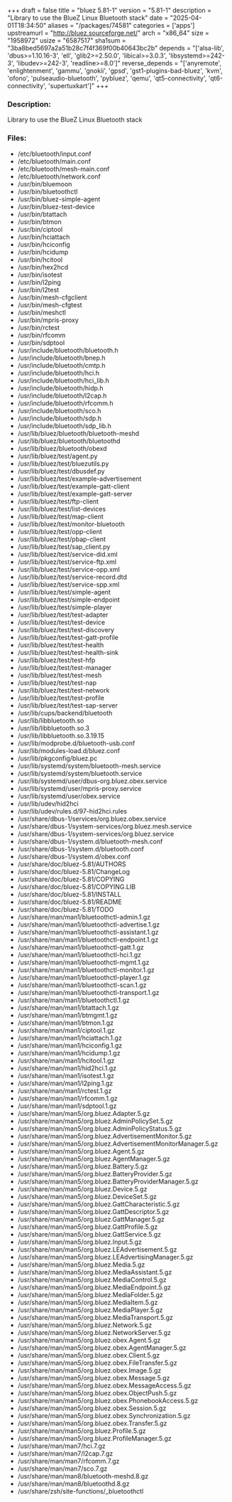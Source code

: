 +++
draft = false
title = "bluez 5.81-1"
version = "5.81-1"
description = "Library to use the BlueZ Linux Bluetooth stack"
date = "2025-04-01T18:34:50"
aliases = "/packages/74581"
categories = ['apps']
upstreamurl = "http://bluez.sourceforge.net/"
arch = "x86_64"
size = "1958972"
usize = "6587517"
sha1sum = "3ba8bed5697a2a51b28c7f4f369f00b40643bc2b"
depends = "['alsa-lib', 'dbus>=1.10.16-3', 'ell', 'glib2>=2.50.0', 'libical>=3.0.3', 'libsystemd>=242-3', 'libudev>=242-3', 'readline>=8.0']"
reverse_depends = "['anyremote', 'enlightenment', 'gammu', 'gnokii', 'gpsd', 'gst1-plugins-bad-bluez', 'kvm', 'ofono', 'pulseaudio-bluetooth', 'pybluez', 'qemu', 'qt5-connectivity', 'qt6-connectivity', 'supertuxkart']"
+++
### Description: 
Library to use the BlueZ Linux Bluetooth stack

### Files: 
* /etc/bluetooth/input.conf
* /etc/bluetooth/main.conf
* /etc/bluetooth/mesh-main.conf
* /etc/bluetooth/network.conf
* /usr/bin/bluemoon
* /usr/bin/bluetoothctl
* /usr/bin/bluez-simple-agent
* /usr/bin/bluez-test-device
* /usr/bin/btattach
* /usr/bin/btmon
* /usr/bin/ciptool
* /usr/bin/hciattach
* /usr/bin/hciconfig
* /usr/bin/hcidump
* /usr/bin/hcitool
* /usr/bin/hex2hcd
* /usr/bin/isotest
* /usr/bin/l2ping
* /usr/bin/l2test
* /usr/bin/mesh-cfgclient
* /usr/bin/mesh-cfgtest
* /usr/bin/meshctl
* /usr/bin/mpris-proxy
* /usr/bin/rctest
* /usr/bin/rfcomm
* /usr/bin/sdptool
* /usr/include/bluetooth/bluetooth.h
* /usr/include/bluetooth/bnep.h
* /usr/include/bluetooth/cmtp.h
* /usr/include/bluetooth/hci.h
* /usr/include/bluetooth/hci_lib.h
* /usr/include/bluetooth/hidp.h
* /usr/include/bluetooth/l2cap.h
* /usr/include/bluetooth/rfcomm.h
* /usr/include/bluetooth/sco.h
* /usr/include/bluetooth/sdp.h
* /usr/include/bluetooth/sdp_lib.h
* /usr/lib/bluez/bluetooth/bluetooth-meshd
* /usr/lib/bluez/bluetooth/bluetoothd
* /usr/lib/bluez/bluetooth/obexd
* /usr/lib/bluez/test/agent.py
* /usr/lib/bluez/test/bluezutils.py
* /usr/lib/bluez/test/dbusdef.py
* /usr/lib/bluez/test/example-advertisement
* /usr/lib/bluez/test/example-gatt-client
* /usr/lib/bluez/test/example-gatt-server
* /usr/lib/bluez/test/ftp-client
* /usr/lib/bluez/test/list-devices
* /usr/lib/bluez/test/map-client
* /usr/lib/bluez/test/monitor-bluetooth
* /usr/lib/bluez/test/opp-client
* /usr/lib/bluez/test/pbap-client
* /usr/lib/bluez/test/sap_client.py
* /usr/lib/bluez/test/service-did.xml
* /usr/lib/bluez/test/service-ftp.xml
* /usr/lib/bluez/test/service-opp.xml
* /usr/lib/bluez/test/service-record.dtd
* /usr/lib/bluez/test/service-spp.xml
* /usr/lib/bluez/test/simple-agent
* /usr/lib/bluez/test/simple-endpoint
* /usr/lib/bluez/test/simple-player
* /usr/lib/bluez/test/test-adapter
* /usr/lib/bluez/test/test-device
* /usr/lib/bluez/test/test-discovery
* /usr/lib/bluez/test/test-gatt-profile
* /usr/lib/bluez/test/test-health
* /usr/lib/bluez/test/test-health-sink
* /usr/lib/bluez/test/test-hfp
* /usr/lib/bluez/test/test-manager
* /usr/lib/bluez/test/test-mesh
* /usr/lib/bluez/test/test-nap
* /usr/lib/bluez/test/test-network
* /usr/lib/bluez/test/test-profile
* /usr/lib/bluez/test/test-sap-server
* /usr/lib/cups/backend/bluetooth
* /usr/lib/libbluetooth.so
* /usr/lib/libbluetooth.so.3
* /usr/lib/libbluetooth.so.3.19.15
* /usr/lib/modprobe.d/bluetooth-usb.conf
* /usr/lib/modules-load.d/bluez.conf
* /usr/lib/pkgconfig/bluez.pc
* /usr/lib/systemd/system/bluetooth-mesh.service
* /usr/lib/systemd/system/bluetooth.service
* /usr/lib/systemd/user/dbus-org.bluez.obex.service
* /usr/lib/systemd/user/mpris-proxy.service
* /usr/lib/systemd/user/obex.service
* /usr/lib/udev/hid2hci
* /usr/lib/udev/rules.d/97-hid2hci.rules
* /usr/share/dbus-1/services/org.bluez.obex.service
* /usr/share/dbus-1/system-services/org.bluez.mesh.service
* /usr/share/dbus-1/system-services/org.bluez.service
* /usr/share/dbus-1/system.d/bluetooth-mesh.conf
* /usr/share/dbus-1/system.d/bluetooth.conf
* /usr/share/dbus-1/system.d/obex.conf
* /usr/share/doc/bluez-5.81/AUTHORS
* /usr/share/doc/bluez-5.81/ChangeLog
* /usr/share/doc/bluez-5.81/COPYING
* /usr/share/doc/bluez-5.81/COPYING.LIB
* /usr/share/doc/bluez-5.81/INSTALL
* /usr/share/doc/bluez-5.81/README
* /usr/share/doc/bluez-5.81/TODO
* /usr/share/man/man1/bluetoothctl-admin.1.gz
* /usr/share/man/man1/bluetoothctl-advertise.1.gz
* /usr/share/man/man1/bluetoothctl-assistant.1.gz
* /usr/share/man/man1/bluetoothctl-endpoint.1.gz
* /usr/share/man/man1/bluetoothctl-gatt.1.gz
* /usr/share/man/man1/bluetoothctl-hci.1.gz
* /usr/share/man/man1/bluetoothctl-mgmt.1.gz
* /usr/share/man/man1/bluetoothctl-monitor.1.gz
* /usr/share/man/man1/bluetoothctl-player.1.gz
* /usr/share/man/man1/bluetoothctl-scan.1.gz
* /usr/share/man/man1/bluetoothctl-transport.1.gz
* /usr/share/man/man1/bluetoothctl.1.gz
* /usr/share/man/man1/btattach.1.gz
* /usr/share/man/man1/btmgmt.1.gz
* /usr/share/man/man1/btmon.1.gz
* /usr/share/man/man1/ciptool.1.gz
* /usr/share/man/man1/hciattach.1.gz
* /usr/share/man/man1/hciconfig.1.gz
* /usr/share/man/man1/hcidump.1.gz
* /usr/share/man/man1/hcitool.1.gz
* /usr/share/man/man1/hid2hci.1.gz
* /usr/share/man/man1/isotest.1.gz
* /usr/share/man/man1/l2ping.1.gz
* /usr/share/man/man1/rctest.1.gz
* /usr/share/man/man1/rfcomm.1.gz
* /usr/share/man/man1/sdptool.1.gz
* /usr/share/man/man5/org.bluez.Adapter.5.gz
* /usr/share/man/man5/org.bluez.AdminPolicySet.5.gz
* /usr/share/man/man5/org.bluez.AdminPolicyStatus.5.gz
* /usr/share/man/man5/org.bluez.AdvertisementMonitor.5.gz
* /usr/share/man/man5/org.bluez.AdvertisementMonitorManager.5.gz
* /usr/share/man/man5/org.bluez.Agent.5.gz
* /usr/share/man/man5/org.bluez.AgentManager.5.gz
* /usr/share/man/man5/org.bluez.Battery.5.gz
* /usr/share/man/man5/org.bluez.BatteryProvider.5.gz
* /usr/share/man/man5/org.bluez.BatteryProviderManager.5.gz
* /usr/share/man/man5/org.bluez.Device.5.gz
* /usr/share/man/man5/org.bluez.DeviceSet.5.gz
* /usr/share/man/man5/org.bluez.GattCharacteristic.5.gz
* /usr/share/man/man5/org.bluez.GattDescriptor.5.gz
* /usr/share/man/man5/org.bluez.GattManager.5.gz
* /usr/share/man/man5/org.bluez.GattProfile.5.gz
* /usr/share/man/man5/org.bluez.GattService.5.gz
* /usr/share/man/man5/org.bluez.Input.5.gz
* /usr/share/man/man5/org.bluez.LEAdvertisement.5.gz
* /usr/share/man/man5/org.bluez.LEAdvertisingManager.5.gz
* /usr/share/man/man5/org.bluez.Media.5.gz
* /usr/share/man/man5/org.bluez.MediaAssistant.5.gz
* /usr/share/man/man5/org.bluez.MediaControl.5.gz
* /usr/share/man/man5/org.bluez.MediaEndpoint.5.gz
* /usr/share/man/man5/org.bluez.MediaFolder.5.gz
* /usr/share/man/man5/org.bluez.MediaItem.5.gz
* /usr/share/man/man5/org.bluez.MediaPlayer.5.gz
* /usr/share/man/man5/org.bluez.MediaTransport.5.gz
* /usr/share/man/man5/org.bluez.Network.5.gz
* /usr/share/man/man5/org.bluez.NetworkServer.5.gz
* /usr/share/man/man5/org.bluez.obex.Agent.5.gz
* /usr/share/man/man5/org.bluez.obex.AgentManager.5.gz
* /usr/share/man/man5/org.bluez.obex.Client.5.gz
* /usr/share/man/man5/org.bluez.obex.FileTransfer.5.gz
* /usr/share/man/man5/org.bluez.obex.Image.5.gz
* /usr/share/man/man5/org.bluez.obex.Message.5.gz
* /usr/share/man/man5/org.bluez.obex.MessageAccess.5.gz
* /usr/share/man/man5/org.bluez.obex.ObjectPush.5.gz
* /usr/share/man/man5/org.bluez.obex.PhonebookAccess.5.gz
* /usr/share/man/man5/org.bluez.obex.Session.5.gz
* /usr/share/man/man5/org.bluez.obex.Synchronization.5.gz
* /usr/share/man/man5/org.bluez.obex.Transfer.5.gz
* /usr/share/man/man5/org.bluez.Profile.5.gz
* /usr/share/man/man5/org.bluez.ProfileManager.5.gz
* /usr/share/man/man7/hci.7.gz
* /usr/share/man/man7/l2cap.7.gz
* /usr/share/man/man7/rfcomm.7.gz
* /usr/share/man/man7/sco.7.gz
* /usr/share/man/man8/bluetooth-meshd.8.gz
* /usr/share/man/man8/bluetoothd.8.gz
* /usr/share/zsh/site-functions/_bluetoothctl

